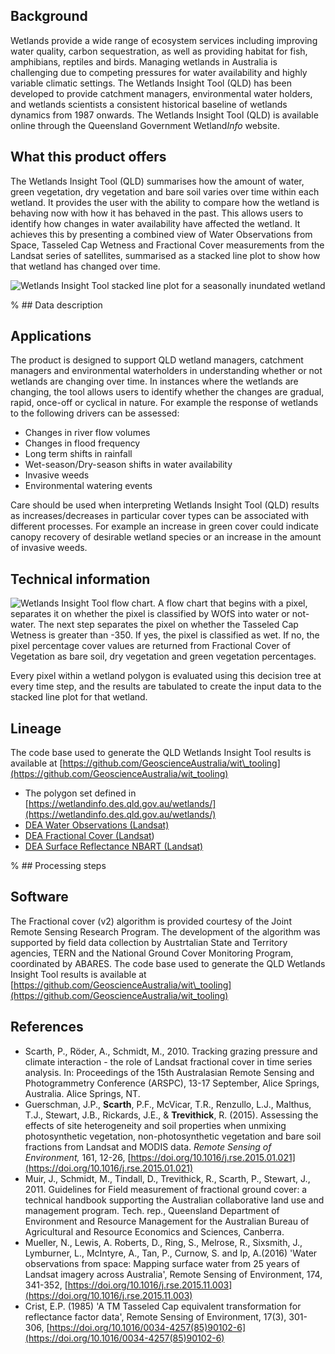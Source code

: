 ## Background

Wetlands provide a wide range of ecosystem services including improving water quality, carbon sequestration, as well as providing habitat for fish, amphibians, reptiles and birds.  Managing wetlands in Australia is challenging due to competing pressures for water availability and highly variable climatic settings.  The Wetlands Insight Tool (QLD) has been developed to provide catchment managers, environmental water holders, and wetlands scientists a consistent historical baseline of wetlands dynamics from 1987 onwards. The Wetlands Insight Tool (QLD) is available online through the Queensland Government Wetland*Info* website.

## What this product offers

The Wetlands Insight Tool (QLD) summarises how the amount of water, green vegetation, dry vegetation and bare soil varies over time within each wetland. It provides the user with the ability to compare how the wetland is behaving now with how it has behaved in the past.  This allows users to identify how changes in water availability have affected the wetland. It achieves this by presenting a combined view of Water Observations from Space, Tasseled Cap Wetness and Fractional Cover measurements from the Landsat series of satellites, summarised as a stacked line plot to show how that wetland has changed over time. 

![Wetlands Insight Tool stacked line plot for a seasonally inundated wetland](/sites/default/files/inline-images/72035_EDWARD_RIVER_2a_sml.jpg)

% ## Data description

## Applications

The product is designed to support QLD wetland managers, catchment managers and environmental waterholders in understanding whether or not wetlands are changing over time.  In instances where the wetlands are changing, the tool allows users to identify whether the changes are gradual, rapid, once-off or cyclical in nature.  For example the response of wetlands to the following drivers can be assessed:

* Changes in river flow volumes
* Changes in flood frequency
* Long term shifts in rainfall
* Wet-season/Dry-season shifts in water availability
* Invasive weeds
* Environmental watering events

Care should be used when interpreting Wetlands Insight Tool (QLD) results as increases/decreases in particular cover types can be associated with different processes.  For example an increase in green cover could indicate canopy recovery of desirable wetland species or an increase in the amount of invasive weeds.

## Technical information

![Wetlands Insight Tool flow chart. A flow chart that begins with a pixel, separates it on whether the pixel is classified by WOfS into water or not-water. The next step separates the pixel on whether the Tasseled Cap Wetness is greater than -350. If yes, the pixel is classified as wet. If no, the pixel percentage cover values are returned from Fractional Cover of Vegetation as bare soil, dry vegetation and green vegetation percentages.  ](/sites/default/files/inline-images/WITflowChartv2_950x615.PNG)

Every pixel within a wetland polygon is evaluated using this decision tree at every time step, and the results are tabulated to create the input data to the stacked line plot for that wetland.

## Lineage

The code base used to generate the QLD Wetlands Insight Tool results is available at [https://github.com/GeoscienceAustralia/wit\_tooling](https://github.com/GeoscienceAustralia/wit_tooling)

* The polygon set defined in [https://wetlandinfo.des.qld.gov.au/wetlands/](https://wetlandinfo.des.qld.gov.au/wetlands/)
* [DEA Water Observations (Landsat)](/data-products/dea/142/dea-water-observations-landsat)
* [DEA Fractional Cover (Landsat](/data-products/dea/119/dea-fractional-cover-landsat))
* [DEA Surface Reflectance NBART (Landsat)](https://cmi.ga.gov.au/data-products/dea/115/dea-surface-reflectance-nbart-landsat)

% ## Processing steps

## Software

The Fractional cover (v2) algorithm is provided courtesy of the Joint Remote Sensing Research Program. The development of the algorithm was supported by field data collection by Austrtalian State and Territory agencies, TERN and the National Ground Cover Monitoring Program, coordinated by ABARES. The code base used to generate the QLD Wetlands Insight Tool results is available at [https://github.com/GeoscienceAustralia/wit\_tooling](https://github.com/GeoscienceAustralia/wit_tooling)

## References

* Scarth, P., Röder, A., Schmidt, M., 2010. Tracking grazing pressure and climate interaction - the role of Landsat fractional cover in time series analysis. In: Proceedings of the 15th Australasian Remote Sensing and Photogrammetry Conference (ARSPC), 13-17 September, Alice Springs, Australia. Alice Springs, NT.
* Guerschman, J.P., **Scarth**, P.F., McVicar, T.R., Renzullo, L.J., Malthus, T.J., Stewart, J.B., Rickards, J.E., & **Trevithick**, R. (2015). Assessing the effects of site heterogeneity and soil properties when unmixing photosynthetic vegetation, non-photosynthetic vegetation and bare soil fractions from Landsat and MODIS data. *Remote Sensing of Environment,* 161, 12-26, [https://doi.org/10.1016/j.rse.2015.01.021](https://doi.org/10.1016/j.rse.2015.01.021)
* Muir, J., Schmidt, M., Tindall, D., Trevithick, R., Scarth, P., Stewart, J., 2011. Guidelines for Field measurement of fractional ground cover: a technical handbook supporting the Australian collaborative land use and management program. Tech. rep., Queensland Department of Environment and Resource Management for the Australian Bureau of Agricultural and Resource Economics and Sciences, Canberra.
* Mueller, N., Lewis, A.  Roberts, D., Ring, S., Melrose, R., Sixsmith, J., Lymburner, L., McIntyre, A.,  Tan, P., Curnow, S. and  Ip, A.(2016) 'Water observations from space: Mapping surface water from 25 years of Landsat imagery across Australia', Remote Sensing of Environment, 174, 341-352, [https://doi.org/10.1016/j.rse.2015.11.003](https://doi.org/10.1016/j.rse.2015.11.003)
* Crist, E.P. (1985) 'A TM Tasseled Cap equivalent transformation for reflectance factor data', Remote Sensing of Environment, 17(3), 301-306, [https://doi.org/10.1016/0034-4257(85)90102-6](https://doi.org/10.1016/0034-4257(85)90102-6)

